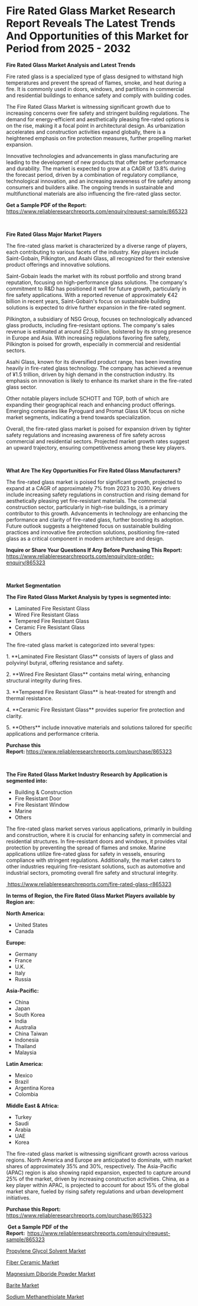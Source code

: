 <p><h1>Fire Rated Glass Market Research Report Reveals The Latest Trends And Opportunities of this Market for Period from 2025 - 2032</h1></p><p><strong>Fire Rated Glass Market Analysis and Latest Trends</strong></p>
<p><p>Fire rated glass is a specialized type of glass designed to withstand high temperatures and prevent the spread of flames, smoke, and heat during a fire. It is commonly used in doors, windows, and partitions in commercial and residential buildings to enhance safety and comply with building codes. </p><p>The Fire Rated Glass Market is witnessing significant growth due to increasing concerns over fire safety and stringent building regulations. The demand for energy-efficient and aesthetically pleasing fire-rated options is on the rise, making it a focal point in architectural design. As urbanization accelerates and construction activities expand globally, there is a heightened emphasis on fire protection measures, further propelling market expansion. </p><p>Innovative technologies and advancements in glass manufacturing are leading to the development of new products that offer better performance and durability. The market is expected to grow at a CAGR of 13.8% during the forecast period, driven by a combination of regulatory compliance, technological innovation, and an increasing awareness of fire safety among consumers and builders alike. The ongoing trends in sustainable and multifunctional materials are also influencing the fire-rated glass sector.</p></p>
<p><strong>Get a Sample PDF of the Report:&nbsp;</strong> <a href="https://www.reliableresearchreports.com/enquiry/request-sample/865323?utm_campaign=41&utm_medium=2&utm_source=Github&utm_content=ia&utm_term=02042025&utm_id=fire-rated-glass">https://www.reliableresearchreports.com/enquiry/request-sample/865323</a></p>
<p>&nbsp;</p>
<p><strong>Fire Rated Glass Major Market Players</strong></p>
<p><p>The fire-rated glass market is characterized by a diverse range of players, each contributing to various facets of the industry. Key players include Saint-Gobain, Pilkington, and Asahi Glass, all recognized for their extensive product offerings and innovative solutions. </p><p>Saint-Gobain leads the market with its robust portfolio and strong brand reputation, focusing on high-performance glass solutions. The company's commitment to R&D has positioned it well for future growth, particularly in fire safety applications. With a reported revenue of approximately €42 billion in recent years, Saint-Gobain's focus on sustainable building solutions is expected to drive further expansion in the fire-rated segment.</p><p>Pilkington, a subsidiary of NSG Group, focuses on technologically advanced glass products, including fire-resistant options. The company's sales revenue is estimated at around £2.5 billion, bolstered by its strong presence in Europe and Asia. With increasing regulations favoring fire safety, Pilkington is poised for growth, especially in commercial and residential sectors.</p><p>Asahi Glass, known for its diversified product range, has been investing heavily in fire-rated glass technology. The company has achieved a revenue of ¥1.5 trillion, driven by high demand in the construction industry. Its emphasis on innovation is likely to enhance its market share in the fire-rated glass sector.</p><p>Other notable players include SCHOTT and TGP, both of which are expanding their geographical reach and enhancing product offerings. Emerging companies like Pyroguard and Promat Glass UK focus on niche market segments, indicating a trend towards specialization.</p><p>Overall, the fire-rated glass market is poised for expansion driven by tighter safety regulations and increasing awareness of fire safety across commercial and residential sectors. Projected market growth rates suggest an upward trajectory, ensuring competitiveness among these key players.</p></p>
<p>&nbsp;</p>
<p><strong>What Are The Key Opportunities For Fire Rated Glass Manufacturers?</strong></p>
<p><p>The fire-rated glass market is poised for significant growth, projected to expand at a CAGR of approximately 7% from 2023 to 2030. Key drivers include increasing safety regulations in construction and rising demand for aesthetically pleasing yet fire-resistant materials. The commercial construction sector, particularly in high-rise buildings, is a primary contributor to this growth. Advancements in technology are enhancing the performance and clarity of fire-rated glass, further boosting its adoption. Future outlook suggests a heightened focus on sustainable building practices and innovative fire protection solutions, positioning fire-rated glass as a critical component in modern architecture and design.</p></p>
<p><strong>Inquire or Share Your Questions If Any Before Purchasing This Report:</strong> <a href="https://www.reliableresearchreports.com/enquiry/pre-order-enquiry/865323?utm_campaign=41&utm_medium=2&utm_source=Github&utm_content=ia&utm_term=02042025&utm_id=fire-rated-glass">https://www.reliableresearchreports.com/enquiry/pre-order-enquiry/865323</a></p>
<p>&nbsp;</p>
<p><strong>Market Segmentation</strong></p>
<p><strong>The Fire Rated Glass Market Analysis by types is segmented into:</strong></p>
<p><ul><li>Laminated Fire Resistant Glass</li><li>Wired Fire Resistant Glass</li><li>Tempered Fire Resistant Glass</li><li>Ceramic Fire Resistant Glass</li><li>Others</li></ul></p>
<p><p>The fire-rated glass market is categorized into several types: </p><p>1. **Laminated Fire Resistant Glass** consists of layers of glass and polyvinyl butyral, offering resistance and safety. </p><p>2. **Wired Fire Resistant Glass** contains metal wiring, enhancing structural integrity during fires. </p><p>3. **Tempered Fire Resistant Glass** is heat-treated for strength and thermal resistance. </p><p>4. **Ceramic Fire Resistant Glass** provides superior fire protection and clarity. </p><p>5. **Others** include innovative materials and solutions tailored for specific applications and performance criteria.</p></p>
<p><strong>Purchase this Report:&nbsp;</strong><a href="https://www.reliableresearchreports.com/purchase/865323?utm_campaign=41&utm_medium=2&utm_source=Github&utm_content=ia&utm_term=02042025&utm_id=fire-rated-glass">https://www.reliableresearchreports.com/purchase/865323</a></p>
<p>&nbsp;</p>
<p><strong>The Fire Rated Glass Market Industry Research by Application is segmented into:</strong></p>
<p><ul><li>Building & Construction</li><li>Fire Resistant Door</li><li>Fire Resistant Window</li><li>Marine</li><li>Others</li></ul></p>
<p><p>The fire-rated glass market serves various applications, primarily in building and construction, where it is crucial for enhancing safety in commercial and residential structures. In fire-resistant doors and windows, it provides vital protection by preventing the spread of flames and smoke. Marine applications utilize fire-rated glass for safety in vessels, ensuring compliance with stringent regulations. Additionally, the market caters to other industries requiring fire-resistant solutions, such as automotive and industrial sectors, promoting overall fire safety and structural integrity.</p></p>
<p><a href="https://www.reliableresearchreports.com/fire-rated-glass-r865323?utm_campaign=41&utm_medium=2&utm_source=Github&utm_content=ia&utm_term=02042025&utm_id=fire-rated-glass">&nbsp;https://www.reliableresearchreports.com/fire-rated-glass-r865323</a></p>
<p><strong>In terms of Region, the Fire Rated Glass Market Players available by Region are:</strong></p>
<p>
    <p> <strong> North America: </strong>
        <ul>
            <li>United States</li>
            <li>Canada</li>
        </ul>
        </p> 
    <p> <strong> Europe: </strong>
        <ul>
            <li>Germany</li>
            <li>France</li>
            <li>U.K.</li>
            <li>Italy</li>
            <li>Russia</li>
        </ul>
        </p> 
    <p> <strong> Asia-Pacific: </strong>
        <ul>
            <li>China</li>
            <li>Japan</li>
            <li>South Korea</li>
            <li>India</li>
            <li>Australia</li>
            <li>China Taiwan</li>
            <li>Indonesia</li>
            <li>Thailand</li>
            <li>Malaysia</li>
        </ul>
        </p> 
    <p> <strong> Latin America: </strong>
        <ul>
            <li>Mexico</li>
            <li>Brazil</li>
            <li>Argentina Korea</li>
            <li>Colombia</li>
        </ul>
        </p> 
    <p> <strong> Middle East & Africa: </strong>
        <ul>
            <li>Turkey</li>
            <li>Saudi</li>
            <li>Arabia</li>
            <li>UAE</li>
            <li>Korea</li>
        </ul>
    </p>
    </p>
<p><p>The fire-rated glass market is witnessing significant growth across various regions. North America and Europe are anticipated to dominate, with market shares of approximately 35% and 30%, respectively. The Asia-Pacific (APAC) region is also showing rapid expansion, expected to capture around 25% of the market, driven by increasing construction activities. China, as a key player within APAC, is projected to account for about 15% of the global market share, fueled by rising safety regulations and urban development initiatives.</p></p>
<p><strong>Purchase this Report: </strong><a href="https://www.reliableresearchreports.com/purchase/865323?utm_campaign=41&utm_medium=2&utm_source=Github&utm_content=ia&utm_term=02042025&utm_id=fire-rated-glass">https://www.reliableresearchreports.com/purchase/865323</a></p>
<p>&nbsp;<strong>Get a Sample PDF of the Report:&nbsp;&nbsp;</strong><a href="https://www.reliableresearchreports.com/enquiry/request-sample/865323?utm_campaign=41&utm_medium=2&utm_source=Github&utm_content=ia&utm_term=02042025&utm_id=fire-rated-glass">https://www.reliableresearchreports.com/enquiry/request-sample/865323</a></p>
<p><strong></strong></p>
<p><p><a href="https://github.com/kadutjoelly83/Market-Research-Report-List-1/blob/main/propylene-glycol-solvent-market.md?utm_campaign=41&utm_medium=2&utm_source=Github&utm_content=ia&utm_term=02042025&utm_id=fire-rated-glass">Propylene Glycol Solvent Market</a></p><p><a href="https://github.com/zdybelzinn/Market-Research-Report-List-1/blob/main/fiber-ceramic-market.md?utm_campaign=41&utm_medium=2&utm_source=Github&utm_content=ia&utm_term=02042025&utm_id=fire-rated-glass">Fiber Ceramic Market</a></p><p><a href="https://github.com/frodanlert/Market-Research-Report-List-1/blob/main/magnesium-diboride-powder-market.md?utm_campaign=41&utm_medium=2&utm_source=Github&utm_content=ia&utm_term=02042025&utm_id=fire-rated-glass">Magnesium Diboride Powder Market</a></p><p><a href="https://github.com/iperitvik8/Market-Research-Report-List-1/blob/main/barite-market.md?utm_campaign=41&utm_medium=2&utm_source=Github&utm_content=ia&utm_term=02042025&utm_id=fire-rated-glass">Barite Market</a></p><p><a href="https://github.com/ilanarohalgh/Market-Research-Report-List-1/blob/main/sodium-methanethiolate-market.md?utm_campaign=41&utm_medium=2&utm_source=Github&utm_content=ia&utm_term=02042025&utm_id=fire-rated-glass">Sodium Methanethiolate Market</a></p></p>